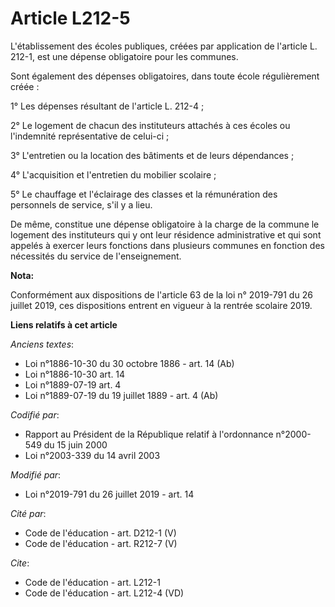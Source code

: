 # Article L212-5

L'établissement des écoles publiques, créées par application de l'article L. 212-1, est une dépense obligatoire pour les
communes.

Sont également des dépenses obligatoires, dans toute école régulièrement créée :

1° Les dépenses résultant de l'article L. 212-4 ;

2° Le logement de chacun des instituteurs attachés à ces écoles ou l'indemnité représentative de celui-ci ;

3° L'entretien ou la location des bâtiments et de leurs dépendances ;

4° L'acquisition et l'entretien du mobilier scolaire ;

5° Le chauffage et l'éclairage des classes et la rémunération des personnels de service, s'il y a lieu.

De même, constitue une dépense obligatoire à la charge de la commune le logement des instituteurs qui y ont leur résidence
administrative et qui sont appelés à exercer leurs fonctions dans plusieurs communes en fonction des nécessités du service de
l'enseignement.

**Nota:**

Conformément aux dispositions de l'article 63 de la loi n° 2019-791 du 26 juillet 2019, ces dispositions entrent en vigueur à
la rentrée scolaire 2019.

**Liens relatifs à cet article**

_Anciens textes_:

  - Loi n°1886-10-30 du 30 octobre 1886 - art. 14 (Ab)
  - Loi n°1886-10-30 art. 14
  - Loi n°1889-07-19 art. 4
  - Loi n°1889-07-19 du 19 juillet 1889 - art. 4 (Ab)

_Codifié par_:

  - Rapport au Président de la République relatif à l'ordonnance n°2000-549 du 15 juin 2000
  - Loi n°2003-339 du 14 avril 2003

_Modifié par_:

  - Loi n°2019-791 du 26 juillet 2019 - art. 14

_Cité par_:

  - Code de l'éducation - art. D212-1 (V)
  - Code de l'éducation - art. R212-7 (V)

_Cite_:

  - Code de l'éducation - art. L212-1
  - Code de l'éducation - art. L212-4 (VD)
